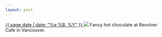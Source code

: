 ```yaml
---
layout: post
---
```


<p>
  <a href="/385">
    <time>{{ page.date | date: "%e %B, %Y" }}</time>
  </a>
  <a href="/385"><img src="{{ site.assets_url }}/385.jpg"/></a>
  <span>Fancy hot chocolate at Revolver Cafe in Vancouver.</span>
</p>

